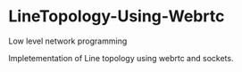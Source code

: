 # LineTopology-Using-Webrtc
Low level network programming

Impletementation of Line topology using webrtc and sockets.
